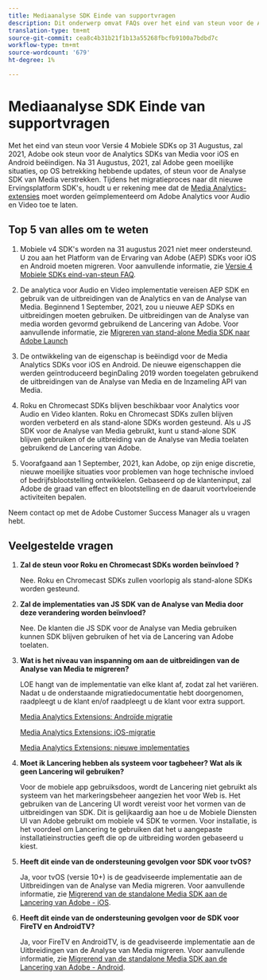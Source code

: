 ```yaml
---
title: Mediaanalyse SDK Einde van supportvragen
description: Dit onderwerp omvat FAQs over het eind van steun voor de Analyse SDKs van Media.
translation-type: tm+mt
source-git-commit: cea8c4b31b21f1b13a55268fbcfb9100a7bdbd7c
workflow-type: tm+mt
source-wordcount: '679'
ht-degree: 1%

---
```



# Mediaanalyse SDK Einde van supportvragen

Met het eind van steun voor Versie 4 Mobiele SDKs op 31 Augustus, zal 2021, Adobe ook steun voor de Analytics SDKs van Media voor iOS en Android beëindigen. Na 31 Augustus, 2021, zal Adobe geen moeilijke situaties, op OS betrekking hebbende updates, of steun voor de Analyse SDK van Media verstrekken.  Tijdens het migratieproces naar dit nieuwe Ervingsplatform SDK&#39;s, houdt u er rekening mee dat de [Media Analytics-extensies](https://aep-sdks.gitbook.io/docs/using-mobile-extensions/adobe-media-analytics) moet worden geïmplementeerd om Adobe Analytics voor Audio en Video toe te laten.

## Top 5 van alles om te weten

1. Mobiele v4 SDK&#39;s worden na 31 augustus 2021 niet meer ondersteund. U zou aan het Platform van de Ervaring van Adobe (AEP) SDKs voor iOS en Android moeten migreren. Voor aanvullende informatie, zie [Versie 4 Mobiele SDKs eind-van-steun FAQ](https://aep-sdks.gitbook.io/docs/version-4-sdk-end-of-support-faq).

1. De analytica voor Audio en Video implementatie vereisen AEP SDK en gebruik van de uitbreidingen van de Analytics en van de Analyse van Media. Beginnend 1 September, 2021, zou u nieuwe AEP SDKs en uitbreidingen moeten gebruiken.  De uitbreidingen van de Analyse van media worden gevormd gebruikend de Lancering van Adobe.  Voor aanvullende informatie, zie [Migreren van stand-alone Media SDK naar Adobe Launch](https://docs.adobe.com/content/help/en/media-analytics/using/sdk-implement/sdk-to-launch/sdk-to-launch-migration.html)

1. De ontwikkeling van de eigenschap is beëindigd voor de Media Analytics SDKs voor iOS en Android.  De nieuwe eigenschappen die werden geïntroduceerd beginDaling 2019 worden toegelaten gebruikend de uitbreidingen van de Analyse van Media en de Inzameling API van Media.

1. Roku en Chromecast SDKs blijven beschikbaar voor Analytics voor Audio en Video klanten. Roku en Chromecast SDKs zullen blijven worden verbeterd en als stand-alone SDKs worden gesteund.  Als u JS SDK voor de Analyse van Media gebruikt, kunt u stand-alone SDK blijven gebruiken of de uitbreiding van de Analyse van Media toelaten gebruikend de Lancering van Adobe.

1. Voorafgaand aan 1 September, 2021, kan Adobe, op zijn enige discretie, nieuwe moeilijke situaties voor problemen van hoge technische invloed of bedrijfsblootstelling ontwikkelen. Gebaseerd op de klanteninput, zal Adobe de graad van effect en blootstelling en de daaruit voortvloeiende activiteiten bepalen.

Neem contact op met de Adobe Customer Success Manager als u vragen hebt.

## Veelgestelde vragen

1. **Zal de steun voor Roku en Chromecast SDKs worden beïnvloed &#x200B;?**

   Nee.  Roku en Chromecast SDKs zullen voorlopig als stand-alone SDKs worden gesteund. &#x200B; &#x200B;
1. **Zal de implementaties van JS SDK van de Analyse van Media door deze verandering worden beïnvloed? &#x200B;**

   Nee.  De klanten die JS SDK voor de Analyse van Media gebruiken kunnen SDK blijven gebruiken of het via de Lancering van Adobe toelaten. &#x200B;
1. **Wat is het niveau van inspanning om aan de uitbreidingen van de Analyse van Media te migreren? &#x200B;**

   LOE hangt van de implementatie van elke klant af, zodat zal het variëren.  Nadat u de onderstaande migratiedocumentatie hebt doorgenomen, raadpleegt u de klant en/of raadpleegt u de klant voor extra support.

   [Media Analytics Extensions: Androïde migratie](https://docs.adobe.com/content/help/en/media-analytics/using/sdk-implement/sdk-to-launch/sdk-to-launch-migration-platforms/sdk-to-launch-migration-android.html)

   [Media Analytics Extensions: iOS-migratie](https://docs.adobe.com/content/help/en/media-analytics/using/sdk-implement/sdk-to-launch/sdk-to-launch-migration-platforms/sdk-to-launch-migration-ios.html)

   [Media Analytics Extensions: nieuwe implementaties](https://aep-sdks.gitbook.io/docs/using-mobile-extensions/adobe-media-analytics)

1. **Moet ik Lancering hebben als systeem voor tagbeheer? Wat als ik geen Lancering wil gebruiken?**

   Voor de mobiele app gebruiksdoos, wordt de Lancering niet gebruikt als systeem van het markeringsbeheer aangezien het voor Web is.  Het gebruiken van de Lancering UI wordt vereist voor het vormen van de uitbreidingen van SDK. Dit is gelijkaardig aan hoe u de Mobiele Diensten UI van Adobe gebruikt om mobiele v4 SDK te vormen. Voor installatie, is het voordeel om Lancering te gebruiken dat het u aangepaste installatieinstructies geeft die op de uitbreiding worden gebaseerd u kiest.

1. **Heeft dit einde van de ondersteuning gevolgen voor SDK voor tvOS?**

   Ja, voor tvOS (versie 10+) is de geadviseerde implementatie aan de Uitbreidingen van de Analyse van Media migreren.  Voor aanvullende informatie, zie [Migrerend van de standalone Media SDK aan de Lancering van Adobe - iOS](https://docs.adobe.com/content/help/en/media-analytics/using/sdk-implement/sdk-to-launch/sdk-to-launch-migration-platforms/sdk-to-launch-migration-ios.html).

1. **Heeft dit einde van de ondersteuning gevolgen voor de SDK voor FireTV en AndroidTV? &#x200B;**

   Ja, voor FireTV en AndroidTV, is de geadviseerde implementatie aan de Uitbreidingen van de Analyse van Media migreren.  Voor aanvullende informatie, zie [Migrerend van de standalone Media SDK aan de Lancering van Adobe - Android](https://docs.adobe.com/content/help/en/media-analytics/using/sdk-implement/sdk-to-launch/sdk-to-launch-migration-platforms/sdk-to-launch-migration-android.html).
